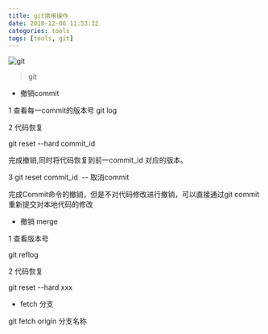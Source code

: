 ```yaml
---
title: git常用操作
date: 2018-12-06 11:53:32
categories: tools
tags: [tools, git]
---
```


![git](https://user-gold-cdn.xitu.io/2018/12/14/167aad6f6ad558c8?w=1177&h=507&f=png&s=131075)

> git

<!-- More -->

* 撤销commit

1 查看每一commit的版本号  git log 

2 代码恢复

git reset --hard commit_id

完成撤销,同时将代码恢复到前一commit_id 对应的版本。

3 git reset commit_id  -- 取消commit

完成Commit命令的撤销，但是不对代码修改进行撤销，可以直接通过git commit 重新提交对本地代码的修改

* 撤销 merge

1 查看版本号

git reflog

2 代码恢复

git reset --hard xxx

* fetch 分支

git fetch origin 分支名称